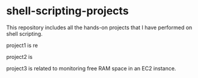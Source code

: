 # shell-scripting-projects

This repository includes all the hands-on projects that I have performed on shell scripting. 

project1 is re

project2 is

project3 is related to monitoring free RAM space in an EC2 instance.
